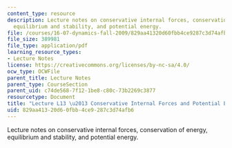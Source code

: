 ```yaml
---
content_type: resource
description: Lecture notes on conservative internal forces, conservation of energy,
  equilibrium and stability, and potential energy.
file: /courses/16-07-dynamics-fall-2009/829aa41320d60fbb4ce9287c3d74afb6_MIT16_07F09_Lec13.pdf
file_size: 389981
file_type: application/pdf
learning_resource_types:
- Lecture Notes
license: https://creativecommons.org/licenses/by-nc-sa/4.0/
ocw_type: OCWFile
parent_title: Lecture Notes
parent_type: CourseSection
parent_uid: c74de568-7f12-1be8-c80c-73b2269c3877
resourcetype: Document
title: "Lecture L13 \u2013 Conservative Internal Forces and Potential Energy"
uid: 829aa413-20d6-0fbb-4ce9-287c3d74afb6
---
```

Lecture notes on conservative internal forces, conservation of energy, equilibrium and stability, and potential energy.